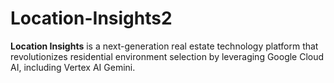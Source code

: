 # Location-Insights2
**Location Insights** is a next-generation real estate technology platform that revolutionizes residential environment selection by leveraging Google Cloud AI, including Vertex AI Gemini.
